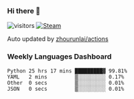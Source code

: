 ### Hi there 👋

![visitors](https://visitor-badge.glitch.me/badge?page_id=zhourunlai)
[![Steam](https://img.shields.io/badge/dynamic/json?label=Steam&query=%24.data.totalSubs&url=https%3A%2F%2Fapi.spencerwoo.com%2Fsubstats%2F%3Fsource%3DsteamGames%26queryKey%3D76561198285156854&suffix=%20Games&logo=steam&labelColor=134375&color=0b1a37&longCache=true)](http://steamcommunity.com/profiles/76561198285156854)

Auto updated by <a href="https://github.com/zhourunlai/zhourunlai/actions" target="_blank">zhourunlai/actions</a>

### Weekly Languages Dashboard

<!--PART:wakatime-->
```text
Python 25 hrs 17 mins █████████▓ 99.81%
YAML   2 mins         ▒░░░░░░░░░ 0.17%
Other  0 secs         ▒░░░░░░░░░ 0.01%
JSON   0 secs         ▒░░░░░░░░░ 0.01%
```
<!--PART:wakatime-->
